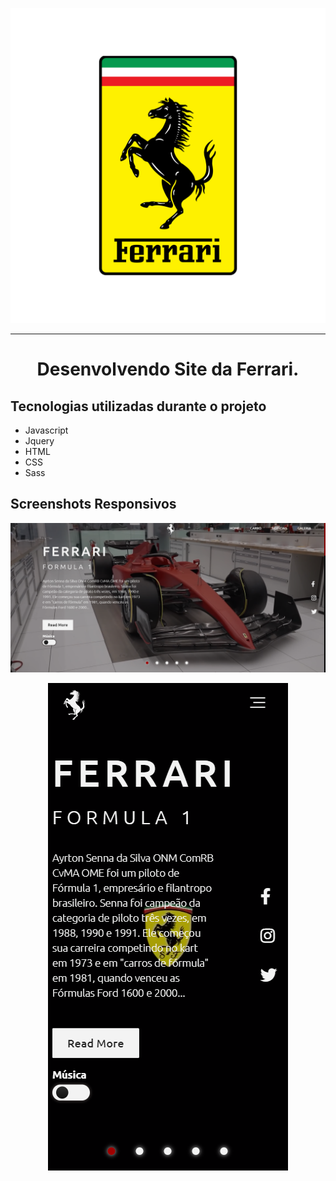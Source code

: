 <p align="center"> <img src="./imagens/logo-footer.png" alt="logo da ferrari"> </p>

<hr>

<h1 align="center">Desenvolvendo Site da Ferrari.</h1>

## Tecnologias utilizadas durante o projeto
* Javascript
* Jquery
* HTML
* CSS
* Sass

## Screenshots Responsivos
<p align="center"> <img src="./imagens/Captura de tela 2023-09-26 131743.png" alt=""> </p>
<p align="center"> <img src="./imagens/Captura de tela 2023-09-26 131825.png" alt=""> </p>


